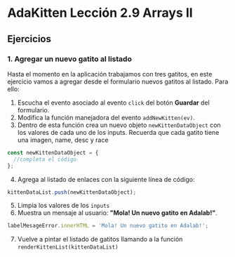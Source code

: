 # AdaKitten Lección 2.9 Arrays II

## Ejercicios

### 1. Agregar un nuevo gatito al listado

Hasta el momento en la aplicación trabajamos con tres gatitos, en este ejercicio vamos a agregar desde el formulario nuevos gatitos al listado. Para ello:

1. Escucha el evento asociado al evento `click` del botón **Guardar** del formulario.
2. Modifica la función manejadora del evento `addNewKitten(ev)`.
3. Dentro de esta función crea un nuevo objeto `newKittenDataObject` con los valores de cada uno de los inputs. Recuerda que cada gatito tiene una imagen, name, desc y race

```js
const newKittenDataObject = {
  //completa el código
};
```

4. Agrega al listado de enlaces con la siguiente línea de código:

```js
kittenDataList.push(newKittenDataObject);
```

5. Limpia los valores de los `inputs`
6. Muestra un mensaje al usuario: **"Mola! Un nuevo gatito en Adalab!"**.

```js
labelMesageError.innerHTML = 'Mola! Un nuevo gatito en Adalab!';
```

7. Vuelve a pintar el listado de gatitos llamando a la función `renderKittenList(kittenDataList)`
